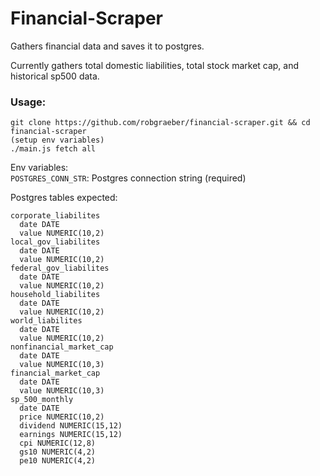 Financial-Scraper
=================
Gathers financial data and saves it to postgres.

Currently gathers total domestic liabilities, total stock market cap, and historical sp500 data.
### Usage:

```
git clone https://github.com/robgraeber/financial-scraper.git && cd financial-scraper
(setup env variables)
./main.js fetch all
```

Env variables:  
`POSTGRES_CONN_STR`: Postgres connection string (required)

Postgres tables expected:   
```
corporate_liabilites
  date DATE
  value NUMERIC(10,2)
local_gov_liabilites
  date DATE
  value NUMERIC(10,2)
federal_gov_liabilites
  date DATE
  value NUMERIC(10,2)
household_liabilites
  date DATE
  value NUMERIC(10,2)
world_liabilites
  date DATE
  value NUMERIC(10,2)
nonfinancial_market_cap
  date DATE
  value NUMERIC(10,3)
financial_market_cap
  date DATE
  value NUMERIC(10,3)
sp_500_monthly
  date DATE
  price NUMERIC(10,2)
  dividend NUMERIC(15,12)
  earnings NUMERIC(15,12)
  cpi NUMERIC(12,8)
  gs10 NUMERIC(4,2)
  pe10 NUMERIC(4,2)
```
